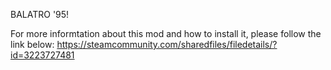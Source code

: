 BALATRO '95!

For more informtation about this mod and how to install it, please follow the link below:
https://steamcommunity.com/sharedfiles/filedetails/?id=3223727481
